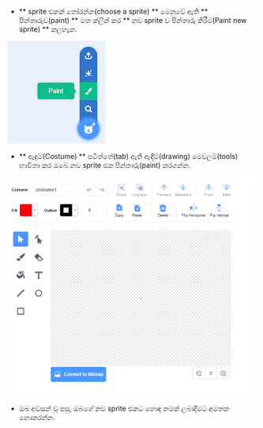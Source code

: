 - ** sprite එකක් තෝරන්න(choose a sprite) ** මෙනුවේ ඇති ** පින්තාරුව(paint) ** මත ක්ලික් කර ** නව sprite ව පින්තාරු කිරීම(Paint new sprite) ** කලහැක.

![new_sprite](images/new_sprite.png)

- ** ඇඳුම්(Costume) ** පටිත්තේ(tab) ඇති ඇඳීම්(drawing) මෙවලම්(tools) භාවිතා කර ඔබේ නව sprite එක පින්තාරු(paint) කරගන්න.

![paint_tools](images/paint_tools.png)

- ඔබ අවසන් වූ පසු, ඔබගේ නව sprite එකට හොඳ නමක් ලබාදීමට අමතක නොකරන්න.